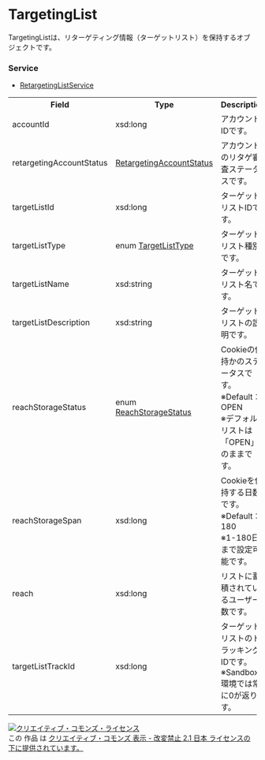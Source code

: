 # TargetingList
TargetingListは、リターゲティング情報（ターゲットリスト）を保持するオブジェクトです。

### Service
+ [RetargetingListService](../services/RetargetingListService.md)

<table>
 <tr>
  <th>Field</th>
  <th>Type</th>
  <th>Description</th>
  <th>response</th>
  <th>get</th>
  <th>add</th>
  <th>set</th>
  <th>remove</th>
 </tr>
 <tr>
  <td>accountId</td>
  <td>xsd:long</td>
  <td>アカウントIDです。</td>
  <td>yes</td>
  <td>-</td>
  <td>Requirement</td>
  <td>Requirement</td>
  <td>-</td>
 </tr>
 <tr>
  <td>retargetingAccountStatus</td>
  <td><a href="./RetargetingAccountStatus.md">RetargetingAccountStatus</a></td>
  <td>アカウントのリタゲ審査ステータスです。</td>
  <td>yes</td>
  <td>-</td>
  <td>-</td>
  <td>-</td>
  <td>-</td>
 </tr>
 <tr>
  <td>targetListId</td>
  <td>xsd:long</a></td>
  <td>ターゲットリストIDです。</td>
  <td>yes</td>
  <td>-</td>
  <td>-</td>
  <td>Requirement</td>
  <td>-</td>
 </tr>
 <tr>
  <td>targetListType</td>
  <td>enum <a href="./TargetListType.md">TargetListType</a></td>
  <td>ターゲットリスト種別です。</td>
  <td>yes</td>
  <td>-</td>
  <td>Requirement</td>
  <td>Requirement</td>
  <td>-</td>
 </tr>
 <tr>
  <td>targetListName</td>
  <td>xsd:string</a></td>
  <td>ターゲットリスト名です。</td>
  <td>yes</td>
  <td>-</td>
  <td>Requirement</td>
  <td>Optional</td>
  <td>-</td>
 </tr>
 <tr>
  <td>targetListDescription</td>
  <td>xsd:string</a></td>
  <td>ターゲットリストの説明です。</td>
  <td>yes</td>
  <td>-</td>
  <td>Optional</td>
  <td>Optional</td>
  <td>-</td>
 </tr>
 <tr>
  <td>reachStorageStatus</td>
  <td>enum <a href="./ReachStorageStatus.md">ReachStorageStatus</a></td>
  <td>Cookieの保持かのステータスです。<br>※Default：OPEN<br>※デフォルトリストは「OPEN」のままです。</td>
  <td>yes</td>
  <td>-</td>
  <td>Optional<br>※Logical TargetListの場合、Ignore</td>
  <td>Optional<br>※Logical TargetListの場合、Ignore</td>
  <td>-</td>
 </tr>
 <tr>
  <td>reachStorageSpan</td>
  <td>xsd:long</a></td>
  <td>Cookieを保持する日数です。<br>※Default：180<br>※1-180日まで設定可能です。</td>
  <td>yes</td>
  <td>-</td>
  <td>Optional<br>※Logical TargetListの場合、Ignore</td>
  <td>Optional<br>※Logical TargetListの場合、Ignore</td>
  <td>-</td>
 </tr>
 <tr>
  <td>reach</td>
  <td>xsd:long</a></td>
  <td>リストに蓄積されているユーザー数です。</td>
  <td>yes</td>
  <td>-</td>
  <td>-</td>
  <td>-</td>
  <td>-</td>
 </tr>
 <tr>
  <td>targetListTrackId</td>
  <td>xsd:long</a></td>
  <td>ターゲットリストのトラッキングIDです。<br>※Sandbox環境では常に0が返ります。</td>
  <td>yes</td>
  <td>-</td>
  <td>-</td>
  <td>-</td>
  <td>-</td>
 </tr>
</table>

<a rel="license" href="http://creativecommons.org/licenses/by-nd/2.1/jp/"><img alt="クリエイティブ・コモンズ・ライセンス" style="border-width:0" src="https://i.creativecommons.org/l/by-nd/2.1/jp/88x31.png" /></a><br />この 作品 は <a rel="license" href="http://creativecommons.org/licenses/by-nd/2.1/jp/">クリエイティブ・コモンズ 表示 - 改変禁止 2.1 日本 ライセンスの下に提供されています。</a>



